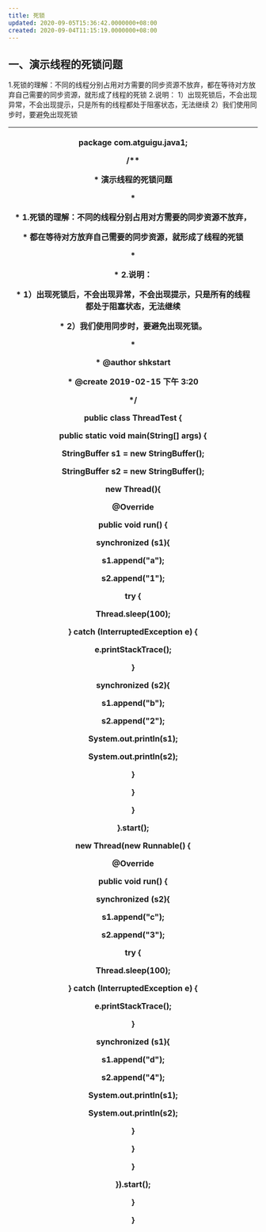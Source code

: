 ```yaml
---
title: 死锁
updated: 2020-09-05T15:36:42.0000000+08:00
created: 2020-09-04T11:15:19.0000000+08:00
---
```


## 一、演示线程的死锁问题
1.死锁的理解：不同的线程分别占用对方需要的同步资源不放弃，都在等待对方放弃自己需要的同步资源，就形成了线程的死锁
2.说明：
1）出现死锁后，不会出现异常，不会出现提示，只是所有的线程都处于阻塞状态，无法继续
2）我们使用同步时，要避免出现死锁

<table>
<colgroup>
<col style="width: 100%" />
</colgroup>
<thead>
<tr class="header">
<th><p>package com.atguigu.java1;</p>
<p></p>
<p>/**</p>
<p>* 演示线程的死锁问题</p>
<p>*</p>
<p>* 1.死锁的理解：不同的线程分别占用对方需要的同步资源不放弃，</p>
<p>* 都在等待对方放弃自己需要的同步资源，就形成了线程的死锁</p>
<p>*</p>
<p>* 2.说明：</p>
<p>* 1）出现死锁后，不会出现异常，不会出现提示，只是所有的线程都处于阻塞状态，无法继续</p>
<p>* 2）我们使用同步时，要避免出现死锁。</p>
<p>*</p>
<p>* @author shkstart</p>
<p>* @create 2019-02-15 下午 3:20</p>
<p>*/</p>
<p>public class ThreadTest {</p>
<p></p>
<p>public static void main(String[] args) {</p>
<p></p>
<p>StringBuffer s1 = new StringBuffer();</p>
<p>StringBuffer s2 = new StringBuffer();</p>
<p></p>
<p></p>
<p>new Thread(){</p>
<p>@Override</p>
<p>public void run() {</p>
<p></p>
<p>synchronized (s1){</p>
<p></p>
<p>s1.append("a");</p>
<p>s2.append("1");</p>
<p></p>
<p>try {</p>
<p>Thread.sleep(100);</p>
<p>} catch (InterruptedException e) {</p>
<p>e.printStackTrace();</p>
<p>}</p>
<p></p>
<p></p>
<p>synchronized (s2){</p>
<p>s1.append("b");</p>
<p>s2.append("2");</p>
<p></p>
<p>System.out.println(s1);</p>
<p>System.out.println(s2);</p>
<p>}</p>
<p></p>
<p></p>
<p>}</p>
<p></p>
<p>}</p>
<p>}.start();</p>
<p></p>
<p></p>
<p>new Thread(new Runnable() {</p>
<p>@Override</p>
<p>public void run() {</p>
<p>synchronized (s2){</p>
<p></p>
<p>s1.append("c");</p>
<p>s2.append("3");</p>
<p></p>
<p>try {</p>
<p>Thread.sleep(100);</p>
<p>} catch (InterruptedException e) {</p>
<p>e.printStackTrace();</p>
<p>}</p>
<p></p>
<p>synchronized (s1){</p>
<p>s1.append("d");</p>
<p>s2.append("4");</p>
<p></p>
<p>System.out.println(s1);</p>
<p>System.out.println(s2);</p>
<p>}</p>
<p></p>
<p></p>
<p>}</p>
<p></p>
<p></p>
<p></p>
<p>}</p>
<p>}).start();</p>
<p></p>
<p></p>
<p>}</p>
<p></p>
<p></p>
<p>}</p>
<p></p></th>
</tr>
</thead>
<tbody>
</tbody>
</table>
